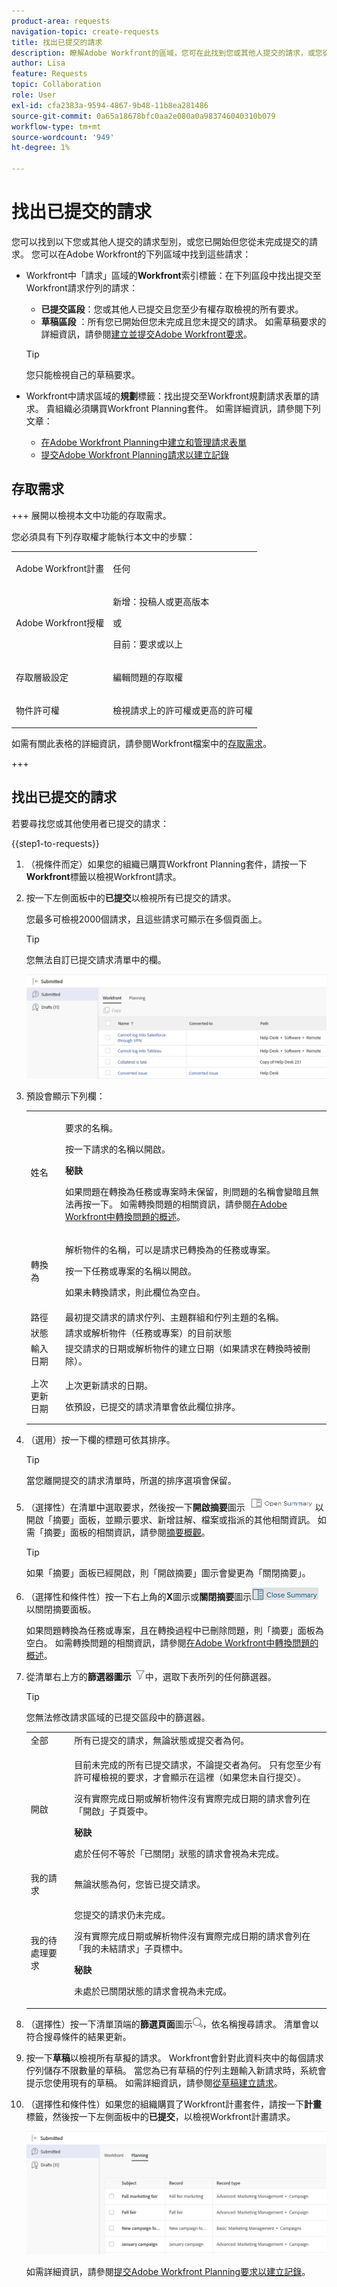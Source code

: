 ```yaml
---
product-area: requests
navigation-topic: create-requests
title: 找出已提交的請求
description: 瞭解Adobe Workfront的區域，您可在此找到您或其他人提交的請求，或您從未提交且已儲存為草稿的請求。
author: Lisa
feature: Requests
topic: Collaboration
role: User
exl-id: cfa2383a-9594-4867-9b48-11b8ea281486
source-git-commit: 0a65a18678bfc0aa2e080a0a983746040310b079
workflow-type: tm+mt
source-wordcount: '949'
ht-degree: 1%

---
```


# 找出已提交的請求

<!--<span class="preview">The highlighted information on this page refers to functionality not yet generally available. It is available only in the Preview environment.</span>-->

您可以找到以下您或其他人提交的請求型別，或您已開始但您從未完成提交的請求。 您可以在Adobe Workfront的下列區域中找到這些請求：

* Workfront中「請求」區域的&#x200B;**Workfront**&#x200B;索引標籤：在下列區段中找出提交至Workfront請求佇列的請求：
   * **已提交區段**：您或其他人已提交且您至少有權存取檢視的所有要求。
   * **草稿區段** ：所有您已開始但您未完成且您未提交的請求。 如需草稿要求的詳細資訊，請參閱[建立並提交Adobe Workfront要求](../../../manage-work/requests/create-requests/create-submit-requests.md)。

  >[!TIP]
  >
  >您只能檢視自己的草稿要求。

* Workfront中請求區域的&#x200B;**規劃**&#x200B;標籤：找出提交至Workfront規劃請求表單的請求。 貴組織必須購買Workfront Planning套件。 如需詳細資訊，請參閱下列文章：

   * [在Adobe Workfront Planning中建立和管理請求表單](/help/quicksilver/planning/requests/create-request-form.md)
   * [提交Adobe Workfront Planning請求以建立記錄](/help/quicksilver/planning/requests/submit-requests.md)


## 存取需求

+++ 展開以檢視本文中功能的存取需求。

您必須具有下列存取權才能執行本文中的步驟：

<table style="table-layout:auto"> 
 <col> 
 <col> 
 <tbody> 
  <tr> 
   <td role="rowheader">Adobe Workfront計畫</td> 
   <td> <p>任何 </p> </td> 
  </tr> 
  <tr> 
   <td role="rowheader">Adobe Workfront授權</td> 
   <td> <p>新增：投稿人或更高版本</p>
   或
   <p>目前：要求或以上</p>
    </td> 
  </tr> 
  <tr> 
   <td role="rowheader">存取層級設定</td> 
   <td><p>編輯問題的存取權</p></td> 
  </tr>
  <tr>
   <td role="rowheader">物件許可權</td> 
   <td><p>檢視請求上的許可權或更高的許可權</p></td> 
  </tr> 
 </tbody> 
</table>

如需有關此表格的詳細資訊，請參閱Workfront檔案中的[存取需求](/help/quicksilver/administration-and-setup/add-users/access-levels-and-object-permissions/access-level-requirements-in-documentation.md)。

+++

## 找出已提交的請求

若要尋找您或其他使用者已提交的請求：

{{step1-to-requests}}

1. （視條件而定）如果您的組織已購買Workfront Planning套件，請按一下&#x200B;**Workfront**&#x200B;標籤以檢視Workfront請求。
1. 按一下左側面板中的&#x200B;**已提交**&#x200B;以檢視所有已提交的請求。

   您最多可檢視2000個請求，且這些請求可顯示在多個頁面上。

   >[!TIP]
   >
   >您無法自訂已提交請求清單中的欄。

   ![](assets/nwe-submitted-requests-new-list-350x57.png)


1. 預設會顯示下列欄：

   <table style="table-layout:auto"> 
      <col> 
      <col> 
      <tbody> 
      <tr> 
         <td role="rowheader">姓名</td> 
         <td> <p>要求的名稱。</p> <p>按一下請求的名稱以開啟。 </p> <p><b>秘訣</b>

   如果問題在轉換為任務或專案時未保留，則問題的名稱會變暗且無法再按一下。 如需轉換問題的相關資訊，請參閱<a href="../../../manage-work/issues/convert-issues/convert-issues.md" class="MCXref xref">在Adobe Workfront中轉換問題的概述</a>。 </p> </td>
   </tr> 
      <tr> 
         <td role="rowheader">轉換為</td> 
         <td> <p>解析物件的名稱，可以是請求已轉換為的任務或專案。 </p> <p>按一下任務或專案的名稱以開啟。 </p> <p>如果未轉換請求，則此欄位為空白。 </p> </td> 
      </tr> 
      <tr> 
         <td role="rowheader">路徑</td> 
         <td>最初提交請求的請求佇列、主題群組和佇列主題的名稱。 </td> 
      </tr> 
      <tr> 
         <td role="rowheader">狀態</td> 
         <td>請求或解析物件（任務或專案）的目前狀態</td> 
      </tr> 
      <tr> 
         <td role="rowheader">輸入日期</td> 
         <td>提交請求的日期或解析物件的建立日期（如果請求在轉換時被刪除）。 </td> 
      </tr> 
      <tr> 
         <td role="rowheader">上次更新日期</td> 
         <td> <p>上次更新請求的日期。</p> <p>依預設，已提交的請求清單會依此欄位排序。 </p> </td> 
      </tr> 
      </tbody> 
      </table>

1. （選用）按一下欄的標題可依其排序。

   >[!TIP]
   >
   >當您離開提交的請求清單時，所選的排序選項會保留。

1. （選擇性）在清單中選取要求，然後按一下&#x200B;**開啟摘要**&#x200B;圖示![](assets/open-summary-with-text-nwe.png)以開啟「摘要」面板，並顯示要求、新增註解、檔案或指派的其他相關資訊。 如需「摘要」面板的相關資訊，請參閱[摘要概觀](../../../workfront-basics/the-new-workfront-experience/summary-overview.md)。

   >[!TIP]
   >
   >如果「摘要」面板已經開啟，則「開啟摘要」圖示會變更為「關閉摘要」。

1. （選擇性和條件性）按一下右上角的&#x200B;**X**&#x200B;圖示或&#x200B;**關閉摘要**&#x200B;圖示![](assets/close-summary-with-text-nwe.png)以關閉摘要面板。

   如果問題轉換為任務或專案，且在轉換過程中已刪除問題，則「摘要」面板為空白。 如需轉換問題的相關資訊，請參閱[在Adobe Workfront中轉換問題的概述](../../../manage-work/issues/convert-issues/convert-issues.md)。

1. 從清單右上方的&#x200B;**篩選器圖示** ![](assets/filter-nwepng.png)中，選取下表所列的任何篩選器。

   >[!TIP]
   >
   >您無法修改請求區域的已提交區段中的篩選器。

   <table style="table-layout:auto"> 
    <col> 
    <col> 
    <tbody> 
     <tr> 
      <td role="rowheader">全部</td> 
      <td>所有已提交的請求，無論狀態或提交者為何。</td> 
     </tr> 
     <tr> 
      <td role="rowheader">開啟</td> 
      <td> <p>目前未完成的所有已提交請求，不論提交者為何。 只有您至少有許可權檢視的要求，才會顯示在這裡（如果您未自行提交）。 </p> <p>沒有實際完成日期或解析物件沒有實際完成日期的請求會列在「開啟」子頁簽中。</p> <p><b>秘訣</b>

   處於任何不等於「已關閉」狀態的請求會視為未完成。</p> </td>
   </tr> 
     <tr> 
      <td role="rowheader">我的請求</td> 
      <td>無論狀態為何，您皆已提交請求。 </td> 
     </tr> 
     <tr> 
      <td role="rowheader">我的待處理要求</td> 
      <td> <p>您提交的請求仍未完成。 </p> <p>沒有實際完成日期或解析物件沒有實際完成日期的請求會列在「我的未結請求」子頁標中。 </p> <p><b>秘訣</b>

   未處於已關閉狀態的請求會視為未完成。</p> </td>
   </tr> 
    </tbody> 
   </table>

1. （選擇性）按一下清單頂端的&#x200B;**篩選頁面**&#x200B;圖示![](assets/search-icon.png)，依名稱搜尋請求。 清單會以符合搜尋條件的結果更新。

   <!--
   <li value="9" data-mc-conditions="QuicksilverOrClassic.Draft mode"> <p>Click the&nbsp;<strong>Complete</strong> subtab to view requests that have been completed.</p> <p>(NOTE: this step will stay drafted even after release. We can't see Completed at this time!) <br>Requests with an Actual Completion Date or whose resolving object has an Actual Completion Date are listed in the Complete subtab.<br>Once a request receives an Actual Completion Date, it stays in the Recently Completed area for 10 business days. After that, it is moved to the Completed area. <br>For information about resolving and resolvable objects, see the article <a href="../../../manage-work/issues/convert-issues/resolving-and-resolvable-objects.md" class="MCXref xref">Overview of Resolving and Resolvable Objects </a>.</p> </li>
   -->

   <!--
   <li value="10" data-mc-conditions="QuicksilverOrClassic.Draft mode">(Optional) Select an option from the <strong>Sort by</strong> drop-down menu to sort the requests by the following criteria:&nbsp; &nbsp;(NOTE:&nbsp;this step will stay drafted even after release. We can't see Completed at this time!) &nbsp;
   <ul>
   <li><strong>Assigned To</strong>: Requests are sorted alphabetically by the name of the assignee using the following criteria:&nbsp;
   <ul>
   <li>All requests assigned to users are sorted first, in the order of the users' names.</li>
   <li>Requests assigned to job roles are sorted secondly, in the order of the job roles' names and are listed after all the requests assigned to users.</li>
   <li>Requests that are assigned to teams are sorted last, in the order of the teams' names and are listed after all the requests assigned to users and those assigned to job roles.</li>
   <li>All unassigned requests are listed last, in the order of their Entry Date. </li>
   </ul></li>
   <li><strong>Submitted On</strong>: Requests are sorted chronologically by the date when they were submitted.</li>
   <li><strong>Recently Updated</strong> (this is the default): Requests are sorted chronologically by the date of their last update.</li>
   <li><strong>Name</strong>: Requests are sorted alphabetically by name.&nbsp;</li>
   <li><strong>Priority</strong>: Requests are sorted in the order of their priority.</li>
   <li><strong>Queue</strong>: Requests are sorted alphabetically by the name of the requests queue where they were submitted.&nbsp;</li>
   <li><strong>Status</strong>: Requests are sorted alphabetically by their status.&nbsp;</li>
   </ul></li>
   -->

1. 按一下&#x200B;**草稿**&#x200B;以檢視所有草擬的請求。 Workfront會針對此資料夾中的每個請求佇列儲存不限數量的草稿。 當您為已有草稿的佇列主題輸入新請求時，系統會提示您使用現有的草稿。 如需詳細資訊，請參閱[從草稿建立請求](../../../manage-work/requests/create-requests/create-requests-from-drafts.md)。

1. （選擇性和條件性）如果您的組織購買了Workfront計畫套件，請按一下&#x200B;**計畫**&#x200B;標籤，然後按一下左側面板中的&#x200B;**已提交**，以檢視Workfront計畫請求。

   ![](assets/workfront-planning-tab-submitted-section-in-requests-area.png)

   如需詳細資訊，請參閱[提交Adobe Workfront Planning要求以建立記錄](/help/quicksilver/planning/requests/submit-requests.md)。

 

 

 

